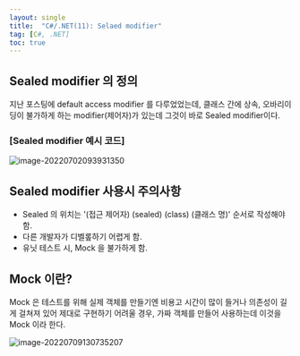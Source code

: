 ```yaml
---
layout: single
title:  "C#/.NET(11): Selaed modifier"
tag: [C#, .NET]
toc: true 
---
```


## Sealed modifier 의 정의

지난 포스팅에 default access modifier 를 다루었었는데, 클래스 간에 상속, 오바리이딩이 불가하게 하는 modifier(제어자)가 있는데 그것이 바로 Sealed modifier이다.







### [Sealed modifier 예시 코드] 

![image-20220702093931350](/assets/img/image-20220702093931350.png)







## Sealed modifier 사용시 주의사항

- Sealed 의 위치는 '(접근 제어자) (sealed) (class) (클래스 명)' 순서로 작성해야 함.
- 다른 개발자가 디벨롶하기 어렵게 함.
- 유닛 테스트 시, Mock 을 불가하게 함.







## Mock 이란?

Mock 은 테스트를 위해 실제 객체를 만들기엔 비용고 시간이 많이 들거나 의존성이 길게 걸쳐져 있어 제대로 구현하기 어려울 경우, 가짜 객체를 만들어 사용하는데 이것을 Mock 이라 한다.

![image-20220709130735207](/assets/img/image-20220709130735207.png)
